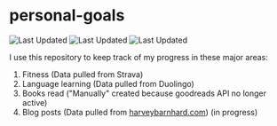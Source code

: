 # personal-goals
![Last Updated](https://img.shields.io/date/1612667989?color=FC4C02&label=Fitness%20Updated&logo=strava)
![Last Updated](https://img.shields.io/date/1612667989?color=7ac70c&label=Language%20Updated&logo=duolingo)
![Last Updated](https://img.shields.io/date/1612667989?color=e9e5cd&label=Books%20Updated&logo=goodreads)

I use this repository to keep track of my progress in these major areas:

1. Fitness (Data pulled from Strava)
2. Language learning (Data pulled from Duolingo)
3. Books read ("Manually" created because goodreads API no longer active)
4. Blog posts (Data pulled from [harveybarnhard.com](https://harveybarnhard.com)) (in progress)
